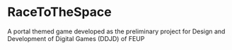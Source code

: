 # RaceToTheSpace
 A portal themed game developed as the preliminary project for Design and Development of Digital Games (DDJD) of FEUP 

